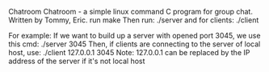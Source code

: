 Chatroom
Chatroom - a simple linux command C program for group chat.
Written by Tommy, Eric.
run make
Then run: ./server <port>
and for clients: ./client <IP> <port>

For example:
If we want to build up a server with opened port 3045, we use this cmd:
  ./server 3045
Then, if clients are connecting to the server of local host, use:
  ./client 127.0.0.1 3045
Note: 127.0.0.1 can be replaced by the IP address of the server if it's
not local host
